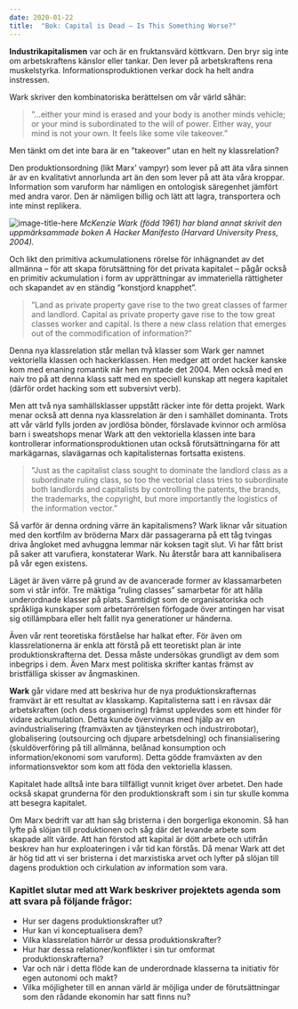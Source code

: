 ```yaml
---
date: 2020-01-22
title:  "Bok: Capital is Dead – Is This Something Worse?"
---
```

**Industrikapitalismen** var och är en fruktansvärd köttkvarn. Den bryr sig inte om arbetskraftens känslor eller tankar. Den lever på arbetskraftens rena muskelstyrka. Informationsproduktionen verkar dock ha helt andra instressen.

Wark skriver den kombinatoriska berättelsen om vår värld såhär:

> ”…either your mind is erased and your body is another minds vehicle; or your mind is subordinated to the will of power. Either way, your mind is not your own. It feels like some vile takeover.”

Men tänkt om det inte bara är en ”takeover” utan en helt ny klassrelation?

Den produktionsordning (likt Marx’ vampyr) som lever på att äta våra sinnen är av en kvalitativt annorlunda art än den som lever på att äta våra kroppar. Information som varuform har nämligen en ontologisk säregenhet jämfört med andra varor. Den är nämligen billig och lätt att lagra, transportera och inte minst replikera.

![image-title-here](/assets/images/maxresdefault.jpg)
*McKenzie Wark (född 1961) har bland annat skrivit den uppmärksammade boken A Hacker Manifesto (Harvard University Press, 2004).*

Och likt den primitiva ackumulationens rörelse för inhägnandet av det allmänna – för att skapa förutsättning för det privata kapitalet – pågår också en primitiv ackumulation i form av upprättningar av immateriella rättigheter och skapandet av en ständig ”konstjord knapphet”.

> ”Land as private property gave rise to the two great classes of farmer and landlord. Capital as private property gave rise to the tow great classes worker and capital. Is there a new class relation that emerges out of the commodification of information?”

Denna nya klassrelation står mellan två klasser som Wark ger namnet vektoriella klassen och hackerklassen. Hen medger att ordet hacker kanske kom med enaning romantik när hen myntade det 2004. Men också med en naiv tro på att denna klass satt med en speciell kunskap att negera kapitalet (därför ordet hacking som ett subversivt verb).

Men att två nya samhällsklasser uppstått räcker inte för detta projekt. Wark menar också att denna nya klassrelation är den i samhället dominanta. Trots att vår värld fylls jorden av jordlösa bönder, förslavade kvinnor och armlösa barn i sweatshops menar Wark att den vektoriella klassen inte bara kontrollerar informationsproduktionen utan också förutsättningarna för att markägarnas, slavägarnas och kapitalisternas fortsatta existens.

> ”Just as the capitalist class sought to dominate the landlord class as a subordinate ruling class, so too the vectorial class tries to subordinate both landlords and capitalists by controlling the patents, the brands, the trademarks, the copyright, but more importantly the logistics of the information vector.”

Så varför är denna ordning värre än kapitalismens? Wark liknar vår situation med den kortfilm av bröderna Marx där passagerarna på ett tåg tvingas driva ångloket med avhuggna lemmar när koksen tagit slut. Vi har fått brist på saker att varufiera, konstaterar Wark. Nu återstår bara att kannibalisera på vår egen existens.

Läget är även värre på grund av de avancerade former av klassamarbeten som vi står inför. Tre mäktiga ”ruling classes” samarbetar för att hålla underordnade klasser på plats. Samtidigt som de organisatoriska och språkliga kunskaper som arbetarrörelsen förfogade över antingen har visat sig otillämpbara eller helt fallit nya generationer ur händerna.

Även vår rent teoretiska förståelse har halkat efter. För även om klassrelationerna är enkla att förstå på ett teoretiskt plan är inte produktionskrafterna det. Dessa måste undersökas grundligt av dem som inbegrips i dem. Även Marx mest politiska skrifter kantas främst av bristfälliga skisser av ångmaskinen.

**Wark** går vidare med att beskriva hur de nya produktionskrafternas framväxt är ett resultat av klasskamp. Kapitalisterna satt i en rävsax där arbetskraften (och dess organisering) främst upplevdes som ett hinder för vidare ackumulation. Detta kunde övervinnas med hjälp av en avindustrialisering (framväxten av tjänsteyrken och industrirobotar), globalisering (outsourcing och djupare arbetsdelning) och finansialisering (skuldöverföring på till allmänna, belånad konsumption och information/ekonomi som varuform). Detta gödde framväxten av den informationsvektor som kom att föda den vektoriella klassen.

Kapitalet hade alltså inte bara tillfälligt vunnit kriget över arbetet. Den hade också skapat grunderna för den produktionskraft som i sin tur skulle komma att besegra kapitalet.

Om Marx bedrift var att han såg bristerna i den borgerliga ekonomin. Så han lyfte på slöjan till produktionen och såg där det levande arbete som skapade allt värde. Att han förstod att kapital är dött arbete och utifrån beskrev han hur exploateringen i vår tid kan förstås. Då menar Wark att det är hög tid att vi ser bristerna i det marxistiska arvet och lyfter på slöjan till dagens produktion och cirkulation av information som vara.

### Kapitlet slutar med att Wark beskriver projektets agenda som att svara på följande frågor:

* Hur ser dagens produktionskrafter ut?
* Hur kan vi konceptualisera dem?
* Vilka klassrelation härrör ur dessa produktionskrafter?
* Hur har dessa relationer/konflikter i sin tur omformat produktionskrafterna?
* Var och när i detta flöde kan de underordnade klasserna ta initiativ för egen autonomi och makt?
* Vilka möjligheter till en annan värld är möjliga under de förutsättningar som den rådande ekonomin har satt finns nu?

